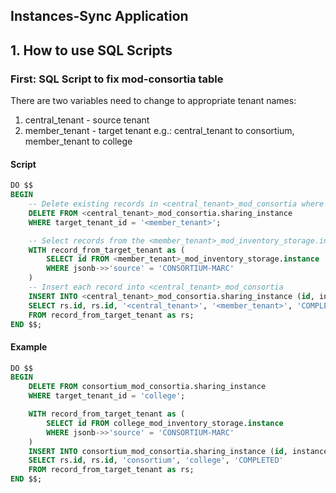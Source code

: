 ## Instances-Sync Application

## 1. How to use SQL Scripts

### First: SQL Script to fix mod-consortia table
There are two variables need to change to appropriate tenant names:
1. central_tenant - source tenant
2. member_tenant - target tenant
e.g.: central_tenant to consortium, member_tenant to college
 
#### Script
```sql
DO $$
BEGIN
    -- Delete existing records in <central_tenant>_mod_consortia where target_tenant_id matches the target tenant
    DELETE FROM <central_tenant>_mod_consortia.sharing_instance
    WHERE target_tenant_id = '<member_tenant>';

    -- Select records from the <member_tenant>_mod_inventory_storage.instance table where the "source" is 'CONSORTIUM-MARC'
    WITH record_from_target_tenant as (
        SELECT id FROM <member_tenant>_mod_inventory_storage.instance
        WHERE jsonb->>'source' = 'CONSORTIUM-MARC'
    )
    -- Insert each record into <central_tenant>_mod_consortia
    INSERT INTO <central_tenant>_mod_consortia.sharing_instance (id, instance_id, source_tenant_id, target_tenant_id, status)
    SELECT rs.id, rs.id, '<central_tenant>', '<member_tenant>', 'COMPLETED'
    FROM record_from_target_tenant as rs;
END $$;

```

#### Example

```sql
DO $$
BEGIN
    DELETE FROM consortium_mod_consortia.sharing_instance
    WHERE target_tenant_id = 'college';

    WITH record_from_target_tenant as (
        SELECT id FROM college_mod_inventory_storage.instance
        WHERE jsonb->>'source' = 'CONSORTIUM-MARC'
    )
    INSERT INTO consortium_mod_consortia.sharing_instance (id, instance_id, source_tenant_id, target_tenant_id, status)
    SELECT rs.id, rs.id, 'consortium', 'college', 'COMPLETED'
    FROM record_from_target_tenant as rs;
END $$;
```